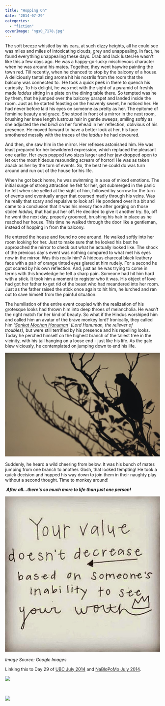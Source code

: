 ```yaml
---
title: "Hopping On"
date: "2014-07-29"
categories: 
  - "fiction"
coverImage: "ngs0_7178.jpg"
---
```


The soft breeze whistled by his ears, at such dizzy heights, all he could see was miles and miles of intoxicating clouds, grey and unappealing. In fact, he found everything unappealing these days. Drab and lack luster.He wasn't like this a few days ago. He was a happy-go-lucky mischievous character when he was around his mates. Together, they went haywire painting the town red. Till recently, when he chanced to stop by the balcony of a house. A deliciously tantalizing aroma hit his nostrils from the room that the balcony was connected to.  He took a quick peek in there to quench his curiosity. To his delight, he was met with the sight of a pyramid of freshly made _laddus_ sitting in a plate on the dining table there. So tempted was he by them, that he jumped over the balcony parapet and landed inside the room. Just as he started feasting on the heavenly sweet, he noticed her. He had never before laid his eyes on someone as pretty as her. The epitome of feminine beauty and grace. She stood in front of a mirror in the next room, brushing her knee length lustrous hair in gentle sweeps, smiling softly as she adjusted the red _bindi_ on her forehead in her reflection, oblivious of his presence. He moved forward to have a better look at her, his face smothered messily with the traces of the _laddus_ he had devoured.

And then, she saw him in the mirror. Her reflexes astonished him. He was least prepared for her bewildered expression, which replaced the pleasant one earlier. Her eyes popped two sizes larger and her jaw dropped open to let out the most hideous resounding scream of horror! He was as taken aback as her by the turn of events. So, the best he could do was turn around and run out of the house for his life.

When he got back home, he was swimming in a sea of mixed emotions. The initial surge of strong attraction he felt for her, got submerged in the panic he felt when she yelled at the sight of him, followed by sorrow for the turn of events and eventually anger that coursed madly through his veins. Was he really that scary and repulsive to look at? He pondered over it a bit and came to a conclusion that it was his messy face after gorging on those stolen _laddus,_ that had put her off. He decided to give it another try. So, off he went the next day, properly groomed, brushing his hair in place as he reached her house. This time he walked through the door like a gentleman, instead of hopping in from the balcony.

He entered the house and found no one around. He walked softly into her room looking for her. Just to make sure that he looked his best he approached the mirror to check out what he actually looked like. The shock of the previous day's event was nothing compared to what met his eyes now in the mirror. Was this really him? A hideous charcoal black leathery face with a pair of orange tinted eyes glared at him rudely. For a second he got scared by his own reflection. And, just as he was trying to come in terms with this knowledge he felt a sharp pain. Someone had hit him hard with a stick. It took him a moment to register who it was. His object of love had got her father to get rid of the beast who had meandered into her room. Just as the father raised the stick once again to hit him, he lurched and ran out to save himself from the painful situation.

The humiliation of the entire event coupled with the realization of his grotesque looks had thrown him into deep throes of melancholia. He wasn't the right match for her kind of beauty. So what if the Hindus worshiped him and called him an avatar of the brave monkey lord? Ironically, they called him _'[Sankat Mochan Hanuman](http://en.wikipedia.org/wiki/Hanuman)'_ _(Lord Hanuman, the reliever of troubles),_ but were still terrified by his presence and his repelling looks. Today he perched himself on the highest branch of the tallest tree in the vicinity, with his tail hanging on a loose end - just like his life. As the gale blew viciously, he contemplated on jumping down to end his life.

[![](images/ngs0_7178.jpg)](http://ifsbutsandsetcs.com/wp-content/uploads/2014/07/ngs0_7178.jpg)

Suddenly, he heard a wild cheering from below. It was his bunch of mates jumping from one branch to another. Gosh, that looked tempting! He took a quick decision and hopped his way down to join them in their naughty play without a second thought. Time to monkey around!

 **_After all...there's so much more to life than just one person!_**

[![](images/worth.jpg)](http://ifsbutsandsetcs.com/wp-content/uploads/2014/07/worth.jpg)

_Image Source: Google Images_

Linking this to Day 29 of [UBC July 2014](http://ultimateblogchallenge.com/) and [NaBloPoMo July 2014](http://www.blogher.com/nablopomo-july-2014-blogroll).

[![](images/UBC-banner22.png)](http://ifsbutsandsetcs.com/wp-content/uploads/2014/07/UBC-banner22.png)

 

[![](images/NaBloPoMo_0714_465x287_DECADE_02.jpg)](http://ifsbutsandsetcs.com/wp-content/uploads/2014/07/NaBloPoMo_0714_465x287_DECADE_02.jpg)
